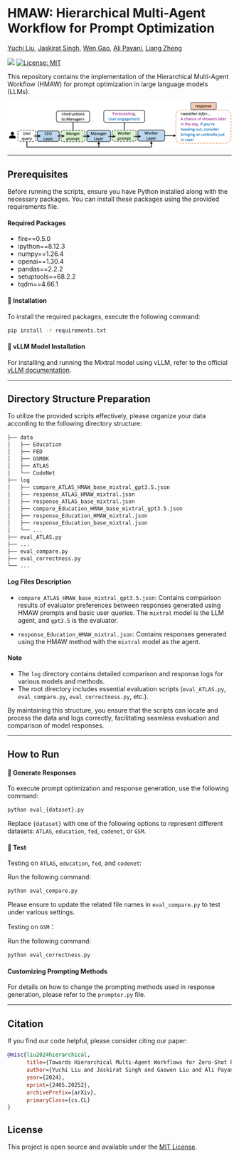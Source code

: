 # HMAW: Hierarchical Multi-Agent Workflow for Prompt Optimization

 [Yuchi Liu](https://liuyvchi.github.io/), [Jaskirat Singh](https://1jsingh.github.io/), [Wen Gao](), [Ali Payani](), [Liang Zheng](https://zheng-lab.cecs.anu.edu.au)

<a href="https://arxiv.org/pdf/2405.20252"><img src="https://img.shields.io/badge/Paper-arXiv-red?style=for-the-badge" height=22.5></a>
[![License: MIT](https://img.shields.io/badge/License-MIT-yellow.svg)](https://opensource.org/licenses/MIT)


This repository contains the implementation of the Hierarchical Multi-Agent Workflow (HMAW) for prompt optimization in large language models (LLMs).

![Figure 1](./workflow.png)

---

## Prerequisites

Before running the scripts, ensure you have Python installed along with the necessary packages. You can install these packages using the provided requirements file.

#### Required Packages

- fire==0.5.0
- ipython==8.12.3
- numpy==1.26.4
- openai==1.30.4
- pandas==2.2.2
- setuptools==68.2.2
- tqdm==4.66.1

#### :wrench: Installation

To install the required packages, execute the following command:

```bash
pip install -r requirements.txt
```

#### :wrench: vLLM Model Installation

For installing and running the Mixtral model using vLLM, refer to the official [vLLM documentation](https://docs.vllm.ai/en/stable/).


---

## Directory Structure Preparation

To utilize the provided scripts effectively, please organize your data according to the following directory structure:

```
├── data
│   ├── Education
│   ├── FED
│   ├── GSM8K
│   ├── ATLAS
│   └── CodeNet
├── log
│   ├── compare_ATLAS_HMAW_base_mixtral_gpt3.5.json
│   ├── response_ATLAS_HMAW_mixtral.json
│   ├── response_ATLAS_base_mixtral.json
│   ├── compare_Education_HMAW_base_mixtral_gpt3.5.json
│   ├── response_Education_HMAW_mixtral.json
│   ├── response_Education_base_mixtral.json
│   └── ...
├── eval_ATLAS.py
├── ...
├── eval_compare.py
├── eval_correctness.py
└── ...
```

#### Log Files Description

- `compare_ATLAS_HMAW_base_mixtral_gpt3.5.json`: Contains comparison results of evaluator preferences between responses generated using HMAW prompts and basic user queries. The `mixtral` model is the LLM agent, and `gpt3.5` is the evaluator.
  
- `response_Education_HMAW_mixtral.json`: Contains responses generated using the HMAW method with the `mixtral` model as the agent.

#### Note
- The `log` directory contains detailed comparison and response logs for various models and methods.
- The root directory includes essential evaluation scripts (`eval_ATLAS.py`, `eval_compare.py`, `eval_correctness.py`, etc.).

By maintaining this structure, you ensure that the scripts can locate and process the data and logs correctly, facilitating seamless evaluation and comparison of model responses.

---


## How to Run

#### :wrench: Generate Responses

To execute prompt optimization and response generation, use the following command:

```bash
python eval_{dataset}.py
```

Replace `{dataset}` with one of the following options to represent different datasets: `ATLAS`, `education`, `fed`, `codenet`, or `GSM`.

#### :wrench: Test

Testing on `ATLAS`, `education`, `fed`, and `codenet`:

Run the following command:

```bash
python eval_compare.py
```

Please ensure to update the related file names in `eval_compare.py` to test under various settings.

Testing on `GSM`： 

Run the following command:

```bash
python eval_correctness.py
```



#### Customizing Prompting Methods

For details on how to change the prompting methods used in response generation, please refer to the `prompter.py` file.

---

## Citation
If you find our code helpful, please consider citing our paper:

```bibtex
@misc{liu2024hierarchical,
      title={Towards Hierarchical Multi-Agent Workflows for Zero-Shot Prompt Optimization}, 
      author={Yuchi Liu and Jaskirat Singh and Gaowen Liu and Ali Payani and Liang Zheng},
      year={2024},
      eprint={2405.20252},
      archivePrefix={arXiv},
      primaryClass={cs.CL}
}
```

## License

This project is open source and available under the [MIT License](LICENSE.md).


